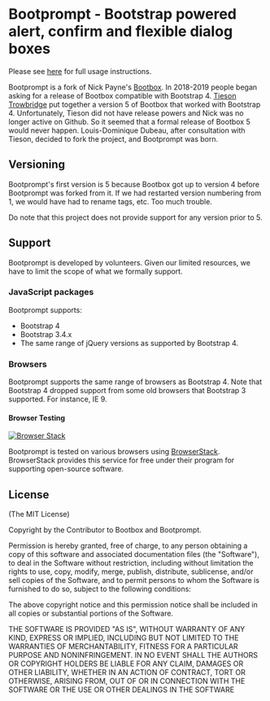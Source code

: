 # Bootprompt - Bootstrap powered alert, confirm and flexible dialog boxes

Please see [here](https://lddubeau.github.io/bootprompt/) for full usage instructions.

Bootprompt is a fork of Nick Payne's
[Bootbox](https://github.com/makeusabrew/bootbox). In 2018-2019 people began
asking for a release of Bootbox compatible with Bootstrap 4. [Tieson
Trowbridge](https://github.com/tiesont) put together a version 5 of Bootbox that
worked with Bootstrap 4. Unfortunately, Tieson did not have release powers and
Nick was no longer active on Github. So it seemed that a formal release of
Bootbox 5 would never happen. Louis-Dominique Dubeau, after consultation with
Tieson, decided to fork the project, and Bootprompt was born.

## Versioning

Bootprompt's first version is 5 because Bootbox got up to version 4 before
Bootprompt was forked from it. If we had restarted version numbering from 1, we
would have had to rename tags, etc. Too much trouble.

Do note that this project does not provide support for any version prior to 5.

## Support

Bootprompt is developed by volunteers. Given our limited resources, we have to
limit the scope of what we formally support.

### JavaScript packages

Bootprompt supports:

* Bootstrap 4
* Bootstrap 3.4.x
* The same range of jQuery versions as supported by Bootstrap 4.

### Browsers

Bootprompt supports the same range of browsers as Bootstrap 4. Note that
Bootstrap 4 dropped support from some old browsers that Bootstrap 3
supported. For instance, IE 9.

#### Browser Testing

[![Browser Stack](https://www.browserstack.com/images/mail/browserstack-logo-footer.png)](https://www.browserstack.com)

Bootprompt is tested on various browsers using
[BrowserStack](https://www.browserstack.com). BrowserStack provides this service
for free under their program for supporting open-source software.

## License

(The MIT License)

Copyright by the Contributor to Bootbox and Bootprompt.

Permission is hereby granted, free of charge, to any person obtaining a copy
of this software and associated documentation files (the "Software"), to deal
in the Software without restriction, including without limitation the rights
to use, copy, modify, merge, publish, distribute, sublicense, and/or sell
copies of the Software, and to permit persons to whom the Software is
furnished to do so, subject to the following conditions:

The above copyright notice and this permission notice shall be included in
all copies or substantial portions of the Software.

THE SOFTWARE IS PROVIDED "AS IS", WITHOUT WARRANTY OF ANY KIND, EXPRESS OR
IMPLIED, INCLUDING BUT NOT LIMITED TO THE WARRANTIES OF MERCHANTABILITY,
FITNESS FOR A PARTICULAR PURPOSE AND NONINFRINGEMENT. IN NO EVENT SHALL THE
AUTHORS OR COPYRIGHT HOLDERS BE LIABLE FOR ANY CLAIM, DAMAGES OR OTHER
LIABILITY, WHETHER IN AN ACTION OF CONTRACT, TORT OR OTHERWISE, ARISING FROM,
OUT OF OR IN CONNECTION WITH THE SOFTWARE OR THE USE OR OTHER DEALINGS IN
THE SOFTWARE
